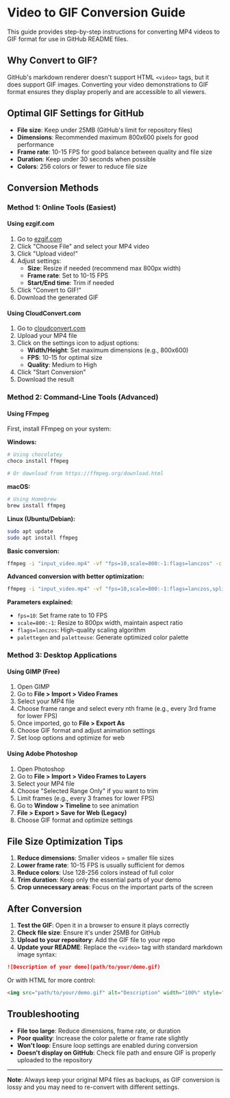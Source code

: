 # Video to GIF Conversion Guide

This guide provides step-by-step instructions for converting MP4 videos to GIF format for use in GitHub README files.

## Why Convert to GIF?

GitHub's markdown renderer doesn't support HTML `<video>` tags, but it does support GIF images. Converting your video demonstrations to GIF format ensures they display properly and are accessible to all viewers.

## Optimal GIF Settings for GitHub

- **File size**: Keep under 25MB (GitHub's limit for repository files)
- **Dimensions**: Recommended maximum 800x600 pixels for good performance
- **Frame rate**: 10-15 FPS for good balance between quality and file size
- **Duration**: Keep under 30 seconds when possible
- **Colors**: 256 colors or fewer to reduce file size

## Conversion Methods

### Method 1: Online Tools (Easiest)

#### Using ezgif.com
1. Go to [ezgif.com](https://ezgif.com/video-to-gif)
2. Click "Choose File" and select your MP4 video
3. Click "Upload video!"
4. Adjust settings:
   - **Size**: Resize if needed (recommend max 800px width)
   - **Frame rate**: Set to 10-15 FPS
   - **Start/End time**: Trim if needed
5. Click "Convert to GIF!"
6. Download the generated GIF

#### Using CloudConvert.com
1. Go to [cloudconvert.com](https://cloudconvert.com/mp4-to-gif)
2. Upload your MP4 file
3. Click on the settings icon to adjust options:
   - **Width/Height**: Set maximum dimensions (e.g., 800x600)
   - **FPS**: 10-15 for optimal size
   - **Quality**: Medium to High
4. Click "Start Conversion"
5. Download the result

### Method 2: Command-Line Tools (Advanced)

#### Using FFmpeg
First, install FFmpeg on your system:

**Windows:**
```bash
# Using chocolatey
choco install ffmpeg

# Or download from https://ffmpeg.org/download.html
```

**macOS:**
```bash
# Using Homebrew
brew install ffmpeg
```

**Linux (Ubuntu/Debian):**
```bash
sudo apt update
sudo apt install ffmpeg
```

**Basic conversion:**
```bash
ffmpeg -i "input_video.mp4" -vf "fps=10,scale=800:-1:flags=lanczos" -c:v gif "output.gif"
```

**Advanced conversion with better optimization:**
```bash
ffmpeg -i "input_video.mp4" -vf "fps=10,scale=800:-1:flags=lanczos,split[s0][s1];[s0]palettegen[p];[s1][p]paletteuse" -loop 0 "output.gif"
```

**Parameters explained:**
- `fps=10`: Set frame rate to 10 FPS
- `scale=800:-1`: Resize to 800px width, maintain aspect ratio
- `flags=lanczos`: High-quality scaling algorithm
- `palettegen` and `paletteuse`: Generate optimized color palette

### Method 3: Desktop Applications

#### Using GIMP (Free)
1. Open GIMP
2. Go to **File > Import > Video Frames**
3. Select your MP4 file
4. Choose frame range and select every nth frame (e.g., every 3rd frame for lower FPS)
5. Once imported, go to **File > Export As**
6. Choose GIF format and adjust animation settings
7. Set loop options and optimize for web

#### Using Adobe Photoshop
1. Open Photoshop
2. Go to **File > Import > Video Frames to Layers**
3. Select your MP4 file
4. Choose "Selected Range Only" if you want to trim
5. Limit frames (e.g., every 3 frames for lower FPS)
6. Go to **Window > Timeline** to see animation
7. **File > Export > Save for Web (Legacy)**
8. Choose GIF format and optimize settings

## File Size Optimization Tips

1. **Reduce dimensions**: Smaller videos = smaller file sizes
2. **Lower frame rate**: 10-15 FPS is usually sufficient for demos
3. **Reduce colors**: Use 128-256 colors instead of full color
4. **Trim duration**: Keep only the essential parts of your demo
5. **Crop unnecessary areas**: Focus on the important parts of the screen

## After Conversion

1. **Test the GIF**: Open it in a browser to ensure it plays correctly
2. **Check file size**: Ensure it's under 25MB for GitHub
3. **Upload to your repository**: Add the GIF file to your repo
4. **Update your README**: Replace the `<video>` tag with standard markdown image syntax:

```markdown
![Description of your demo](path/to/your/demo.gif)
```

Or with HTML for more control:
```html
<img src="path/to/your/demo.gif" alt="Description" width="100%" style="max-width:800px"/>
```

## Troubleshooting

- **File too large**: Reduce dimensions, frame rate, or duration
- **Poor quality**: Increase the color palette or frame rate slightly
- **Won't loop**: Ensure loop settings are enabled during conversion
- **Doesn't display on GitHub**: Check file path and ensure GIF is properly uploaded to the repository

---

**Note**: Always keep your original MP4 files as backups, as GIF conversion is lossy and you may need to re-convert with different settings.